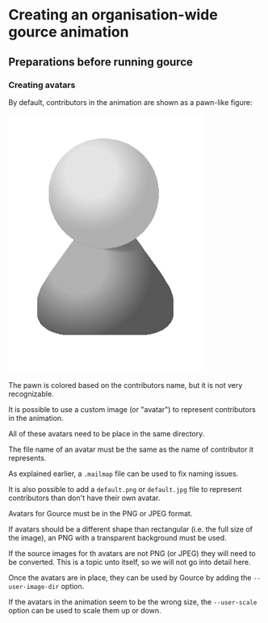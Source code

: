 # Creating an organisation-wide gource animation

## Preparations before running gource

### Creating avatars

By default, contributors in the animation are shown as a pawn-like figure:

![gource user](gource-user.png)

The pawn is colored based on the contributors name, but it is not very recognizable.

It is possible to use a custom image (or "avatar") to represent contributors in the animation.

All of these avatars need to be place in the same directory.

The file name of an avatar must be the same as the name of contributor it represents. 

As explained earlier, a `.mailmap` file can be used to fix naming issues.

It is also possible to add a `default.png` or `default.jpg` file to represent contributors than don't have their own avatar.

Avatars for Gource must be in the PNG or JPEG format.

If avatars should be a different shape than rectangular (i.e. the full size of the image), an PNG with a transparent background must be used.

If the source images for th avatars are not PNG (or JPEG) they will need to be converted.
This is a topic unto itself, so we will not go into detail here.

Once the avatars are in place, they can be used by Gource by adding the `--user-image-dir` option.

If the avatars in the animation seem to be the wrong size, the `--user-scale` option can be used to scale them up or down.
